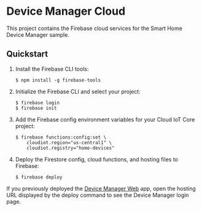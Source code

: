 # Device Manager Cloud

This project contains the Firebase cloud services for the Smart Home Device Manager
sample.

## Quickstart

1. Install the Firebase CLI tools:

    ```
    $ npm install -g firebase-tools
    ```

1. Initialize the Firebase CLI and select your project:

    ```
    $ firebase login
    $ firebase init
    ```

1. Add the Firebase config environment variables for your Cloud IoT Core project:

    ```
    $ firebase functions:config:set \
        cloudiot.region="us-central1" \
        cloudiot.registry="home-devices"
    ```

1. Deploy the Firestore config, cloud functions, and hosting files to Firebase:

    ```
    $ firebase deploy
    ```

If you previously deployed the [Device Manager Web](../web/README.md) app,
open the hosting URL displayed by the deploy command to see the Device Manager
login page.